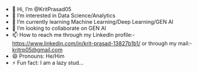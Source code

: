 - 👋 Hi, I’m @KritPrasad05
- 👀 I’m interested in Data Science/Analytics
- 🌱 I’m currently learning Machine Learning/Deep Learning/GEN AI
- 💞️ I’m looking to collaborate on GEN AI
- 📫 How to reach me through my LinkedIn profile:-https://www.linkedin.com/in/krit-prasad-13827b1b1/ or through my mail:- kritrp05@gmail.com
- 😄 Pronouns: He/Him
- ⚡ Fun fact: I am a lazy stud...

<!---
KritPrasad05/KritPrasad05 is a ✨ special ✨ repository because its `README.md` (this file) appears on your GitHub profile.
You can click the Preview link to take a look at your changes.
--->
